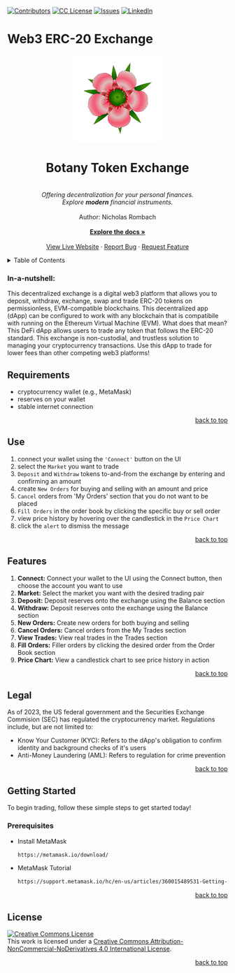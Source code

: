 <a name="readme-top"></a>

[![Contributors][contributors-shield]][contributors-url]
[![CC License][license-shield]][license-url]
[![Issues][issues-shield]][issues-url]
[![LinkedIn][linkedin-shield]][linkedin-url]

# Web3 ERC-20 Exchange

<!-- WELCOME -->

  <div align="center">
    <a href="https://github.com/nrhartfrc/web3-token-exchange">
      <img src="src/assets/manuka.png" alt="Logo" width="200" height="200">
    </a>
    <h1 align="center">Botany Token Exchange</h1>
    <p align="center">
    <br/>
    <em>Offering decentralization for your personal finances.</em><br/>
    <em>Explore <strong>modern</strong> financial instruments.</em><br/>
      <br/>
      Author: Nicholas Rombach
      <br/>
      <br/>
      <a href="https://github.com/nrhartfrc/web3-token-exchange/"><strong>Explore the docs »</strong></a>
      <br/>
      <br/>
      <a href="#">View Live Website</a>
      ·
      <a href="https://github.com/nrhartfrc/web3-token-exchange/issues">Report Bug</a>
      ·
      <a href="https://github.com/nrhartfrc/web3-token-exchange/issues">Request Feature</a>
    </p>
  </div>

<!-- TABLE OF CONTENTS -->

  <details>
    <summary>Table of Contents</summary>
    <ol>
      <li>
        <a href="#in-a-nutshell">In-a-Nutshell</a>
        <ul>
          <li><a href="#photos">Photos</a></li>
          <li><a href="#requirements">Requirements</a></li>
          <li><a href="#use">Use</a></li>
          <li><a href="#features">Features</a></li>
        </ul>
      </li>
      <li>
          <a href="#getting-started">Getting Started</a>
        <ul>
          <li><a href="#prerequisites">Prerequisites</a></li>
          <li><a href="#tutorial">Installation</a></li>
        </ul>
      </li>
      <li><a href="#legal">Legal</a></li>
      <li><a href="#license">License</a></li>
    </ol>
  </details>

<!-- IN-A-NUTSHELL -->

### **In-a-nutshell:**
This decentralized exchange is a digital web3 platform that allows you to deposit, withdraw, exchange, swap and trade ERC-20 tokens on permissionless, EVM-compatible blockchains. This decentralized app (dApp) can be configured to work with any blockchain that is compatibile with running on the Ethereum Virtual Machine (EVM). What does that mean? This DeFi dApp allows users to trade any token that follows the ERC-20 standard. This exchange is non-custodial, and trustless solution to managing your cryptocurrency transactions. Use this dApp to trade for lower fees than other competing web3 platforms!

<!-- REQUIREMENTS -->

## **Requirements**
- cryptocurrency wallet (e.g., MetaMask)
- reserves on your wallet
- stable internet connection

<p align="right"><a href="#readme-top">back to top</a></p>

<!-- USE -->

## **Use**
1. connect your wallet using the `'Connect'` button on the UI
2. select the `Market` you want to trade
3. `Deposit` and `Withdraw` tokens to-and-from the exchange by entering and confirming an amount
4. create `New Orders` for buying and selling with an amount and price
5. `Cancel` orders from 'My Orders' section that you do not want to be placed
6. `Fill Orders` in the order book by clicking the specific buy or sell order
7. view price history by hovering over the candlestick in the `Price Chart`
8. click the `alert` to dismiss the message

<p align="right"><a href="#readme-top">back to top</a></p>

<!-- FEATURES -->

## **Features**
1. **Connect:** Connect your wallet to the UI using the Connect button, then choose the account you want to use
2. **Market:** Select the market you want with the desired trading pair
3. **Deposit:** Deposit reserves onto the exchange using the Balance section
4. **Withdraw:** Deposit reserves onto the exchange using the Balance section
5. **New Orders:** Create new orders for both buying and selling
6. **Cancel Orders:** Cancel orders from the My Trades section
7. **View Trades:** View real trades in the Trades section
8. **Fill Orders:** Filler orders by clicking the desired order from the Order Book section
9. **Price Chart:** View a candlestick chart to see price history in action

<p align="right"><a href="#readme-top">back to top</a></p>

<!-- LEGAL -->

## **Legal**
As of 2023, the US federal government and the Securities Exchange Commision (SEC) has regulated the cryptocurrency market. Regulations include, but are not limited to:
- Know Your Customer (KYC): Refers to the dApp's obligation to confirm identity and background checks of it's users
- Anti-Money Laundering (AML): Refers to regulation for crime prevention

<p align="right"><a href="#readme-top">back to top</a></p>

## Getting Started

To begin trading, follow these simple steps to get started today!

### Prerequisites

- Install MetaMask
  ```sh
  https://metamask.io/download/
  ```
- MetaMask Tutorial
  ```sh
  https://support.metamask.io/hc/en-us/articles/360015489531-Getting-started-with-MetaMask
  ```
<p align="right"><a href="#readme-top">back to top</a></p>

<!-- LICENSE -->

## License
  
<a rel="license" href="http://creativecommons.org/licenses/by-nc-nd/4.0/"><img alt="Creative Commons License" style="border-width:0" src="https://i.creativecommons.org/l/by-nc-nd/4.0/88x31.png" /></a><br />This work is licensed under a <a rel="license" href="http://creativecommons.org/licenses/by-nc-nd/4.0/">Creative Commons Attribution-NonCommercial-NoDerivatives 4.0 International License</a>.

<p align="right"><a href="#readme-top">back to top</a></p>
  
<!-- MARKDOWN LINKS & IMAGES -->

[contributors-shield]: https://img.shields.io/badge/CONTRIBUTORS-1-red
[contributors-url]: https://github.com/nrhartfrc/web3-token-exchange/graphs/contributors
[license-shield]: https://img.shields.io/badge/LICENSE-CC_BY_NC_ND-blue
[license-url]: http://creativecommons.org/licenses/by-nc-nd/4.0/
[issues-shield]: https://img.shields.io/badge/ISSUES-REPORT-green
[issues-url]: https://github.com/nrhartfrc/web3-token-exchange/issues
[linkedin-shield]: https://img.shields.io/badge/-LinkedIn-black.svg?logo=linkedin&colorB=555
[linkedin-url]: https://linkedin.com/in/nicholasrombach
